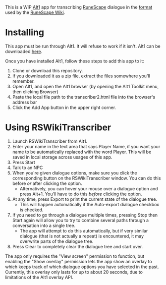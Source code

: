 This is a WIP [Alt1](https://runeapps.org/alt1) app for transcribing [RuneScape](https://rs.game) dialogue in the [format](https://rs.wiki/RS:Style_guide/Transcripts) used by the [RuneScape Wiki](https://rs.wiki).

# Installing

This app must be run through Alt1. It will refuse to work if it isn't. Alt1 can be downloaded [here](https://runeapps.org).

Once you have installed Alt1, follow these steps to add this app to it:

1. Clone or download this repository.
1. If you downloaded it as a zip file, extract the files somewhere you'll remember.
1. Open Alt1, and open the Alt1 browser (by opening the Alt1 Toolkit menu, then clicking Browser)
1. Paste the local file path to the transcriber2.html file into the browser's address bar
1. Click the Add App button in the upper right corner.

# Using RSWikiTranscriber

1. Launch RSWikiTranscriber from Alt1.
1. Enter your name in the text area that says Player Name, if you want your name to be automatically replaced with the word Player. This will be saved in local storage across usages of this app.
1. Press Start
1. Talk to an NPC
1. When you're given dialogue options, make sure you click the corresponding button on the RSWikiTranscriber window. You can do this before *or* after clicking the option.
    * Alternatively, you can hover your mouse over a dialogue option and press Alt+1. You'll have to do this *before* clicking the option.
1. At any time, press Export to print the current state of the dialogue tree. 
    * This will happen automatically if the Auto-export dialogue checkbox is checked.
1. If you need to go through a dialogue multiple times, pressing Stop then Start again will allow you to try to combine several paths through a conversation into a single tree. 
    * The app will attempt to do this automatically, but if very similar dialogue (that is not actually a repeat) is encountered, it may overwrite parts of the dialogue tree.
1. Press Clear to completely clear the dialogue tree and start over.

The app only requires the "View screen" permission to function, but enabling the "Show overlay" permission lets the app show an overlay to which keeps track of which dialogue options you have selected in the past.
Currently, this overlay only lasts for up to about 20 seconds, due to limitations of the Alt1 overlay API.
